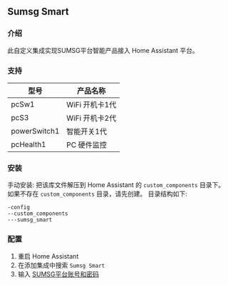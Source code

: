 ## Sumsg Smart

### 介绍

此自定义集成实现SUMSG平台智能产品接入 Home Assistant 平台。

### 支持

| 型号 | 产品名称 |
|----------------|-----------------------|
| pcSw1        | WiFi 开机卡1代           |
| pcS3         | WiFi 开机卡2代           |
| powerSwitch1 | 智能开关1代              |
| pcHealth1    | PC 硬件监控              |

### 安装

手动安装:
把该库文件解压到 Home Assistant 的 `custom_components` 目录下。
如果不存在 `custom_components` 目录，请先创建。
目录结构如下:

```
-config
--custom_components
---sumsg_smart
```

### 配置

1. 重启 Home Assistant
2. 在添加集成中搜索 `Sumsg Smart`
3. 输入 [SUMSG平台账号和密码](https://app.sumsg.com)
